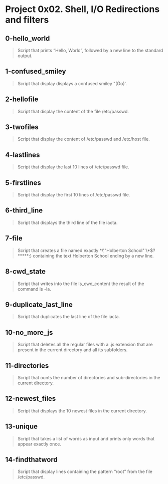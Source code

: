 
# Project 0x02. Shell, I/O Redirections and filters

## 0-hello_world
> Script that prints “Hello, World”, followed by a new line to the standard output.

## 1-confused_smiley
> Script that display displays a confused smiley "(Ôo)'.


## 2-hellofile
> Script that display the content of the file /etc/passwd.

## 3-twofiles
> Script that display the content of /etc/passwd and /etc/host file.

## 4-lastlines
> Script that display the last 10 lines of /etc/passwd file.

## 5-firstlines
> Script that display the first 10 lines of /etc/passwd file.

## 6-third_line
> Script that displays the third line of the file iacta.

## 7-file
> Script that creates a file named exactly \*\\'"Holberton School"\'\\*$\?\*\*\*\*\*:) containing the text Holberton School ending by a new line.

## 8-cwd_state
> Script that writes into the file ls_cwd_content the result of the command ls -la.

## 9-duplicate_last_line
> Script that duplicates the last line of the file iacta.

## 10-no_more_js
> Script that deletes all the regular files with a .js extension that are present in the current directory and all its subfolders.

## 11-directories
> Script that ounts the number of directories and sub-directories in the current directory.

## 12-newest_files
> Script that displays the 10 newest files in the current directory.

## 13-unique
> Script that takes a list of words as input and prints only words that appear exactly once.

## 14-findthatword
> Script that display lines containing the pattern “root” from the file /etc/passwd.
